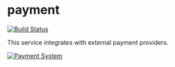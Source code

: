 # payment

[![Build Status](https://github.com/acme-corp-tech/payment/workflows/test-unit/badge.svg)](https://github.com/acme-corp-tech/payment/actions?query=branch%3Amaster+workflow%3Atest-unit)

This service integrates with external payment providers.

[![Payment System](https://raw.githubusercontent.com/wiki/acme-corp-tech/architecture/payment_system.svg)](https://github.com/acme-corp-tech/architecture/wiki/Acme-Services#payment-service)
